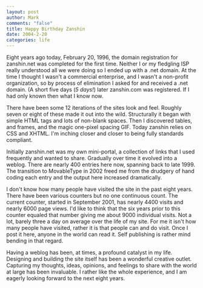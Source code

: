 ```yaml
--- 
layout: post
author: Mark
comments: "false"
title: Happy Birthday Zanshin
date: 2004-2-20
categories: life
---
```

Eight years ago today, February 20, 1996, the domain registration for zanshin.net was completed for the first time. Neither I or my fledgling ISP really understood all we were doing so I ended up with a .net domain. At the time I thought I wasn't a commercial enterprise, and I wasn't a non-profit organization, so by process of elimination I asked for and received a .net domain. (A short five days (<em>5 days!</em>) later zanshin.com was registered. If I had only known then what I know now.

There have been some 12 iterations of the sites look and feel. Roughly seven or eight of these made it out into the wild. Structurally it began with simple HTML tags and lots of non-blank spaces. Then I discovered tables, and frames, and the magic one-pixel spacing GIF. Today zanshin relies on CSS and XHTML. I'm inching closer and closer to being fully standards compliant.

Initially zanshin.net was my own mini-portal, a collection of links that I used frequently and wanted to share. Gradually over time it evolved into a weblog. There are nearly 400 entries here now, spanning back to late 1999. The transition to MovableType in 2002 freed me from the drudgery of hand coding each entry and the output here increased dramatically.

I don't know how many people have visited the site in the past eight years. There have been various counters but no one continuous count. The current counter, started in September 2001, has nearly 4400 visits and nearly 6000 page views. I'd like to think that the six years prior to this counter equaled that number giving me about 9000 individual visits. Not a lot, barely three a day on average over the life of my site. For me it isn't how many people have visited, rather it is that people can and do visit. Once I post it here, anyone in the world can read it. Self publishing is rather mind bending in that regard.

Having a weblog has been, at times, a profound catalyst in my life. Designing and building the site itself has been a wonderful creative outlet. Capturing my thoughts, ideas, opinions, and feelings to share with the world at large has been invaluable. I rather like the whole experience, and I am eagerly looking forward to the next eight years.
